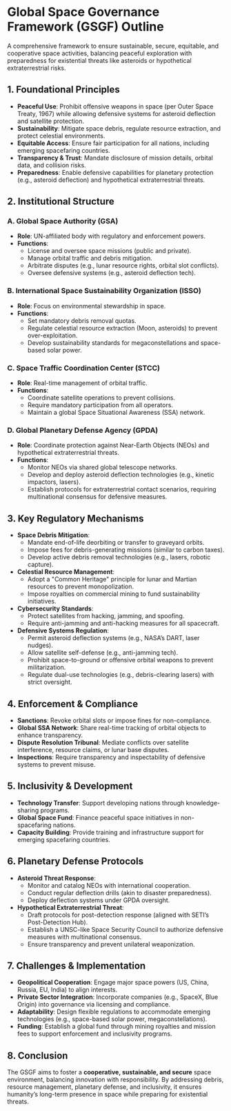 # Global Space Governance Framework (GSGF) Outline

A comprehensive framework to ensure sustainable, secure, equitable, and cooperative space activities, balancing peaceful exploration with preparedness for existential threats like asteroids or hypothetical extraterrestrial risks.

## 1. Foundational Principles
- **Peaceful Use**: Prohibit offensive weapons in space (per Outer Space Treaty, 1967) while allowing defensive systems for asteroid deflection and satellite protection.
- **Sustainability**: Mitigate space debris, regulate resource extraction, and protect celestial environments.
- **Equitable Access**: Ensure fair participation for all nations, including emerging spacefaring countries.
- **Transparency & Trust**: Mandate disclosure of mission details, orbital data, and collision risks.
- **Preparedness**: Enable defensive capabilities for planetary protection (e.g., asteroid deflection) and hypothetical extraterrestrial threats.

## 2. Institutional Structure
### A. Global Space Authority (GSA)
- **Role**: UN-affiliated body with regulatory and enforcement powers.
- **Functions**:
  - License and oversee space missions (public and private).
  - Manage orbital traffic and debris mitigation.
  - Arbitrate disputes (e.g., lunar resource rights, orbital slot conflicts).
  - Oversee defensive systems (e.g., asteroid deflection tech).

### B. International Space Sustainability Organization (ISSO)
- **Role**: Focus on environmental stewardship in space.
- **Functions**:
  - Set mandatory debris removal quotas.
  - Regulate celestial resource extraction (Moon, asteroids) to prevent over-exploitation.
  - Develop sustainability standards for megaconstellations and space-based solar power.

### C. Space Traffic Coordination Center (STCC)
- **Role**: Real-time management of orbital traffic.
- **Functions**:
  - Coordinate satellite operations to prevent collisions.
  - Require mandatory participation from all operators.
  - Maintain a global Space Situational Awareness (SSA) network.

### D. Global Planetary Defense Agency (GPDA)
- **Role**: Coordinate protection against Near-Earth Objects (NEOs) and hypothetical extraterrestrial threats.
- **Functions**:
  - Monitor NEOs via shared global telescope networks.
  - Develop and deploy asteroid deflection technologies (e.g., kinetic impactors, lasers).
  - Establish protocols for extraterrestrial contact scenarios, requiring multinational consensus for defensive measures.

## 3. Key Regulatory Mechanisms
- **Space Debris Mitigation**:
  - Mandate end-of-life deorbiting or transfer to graveyard orbits.
  - Impose fees for debris-generating missions (similar to carbon taxes).
  - Develop active debris removal technologies (e.g., lasers, robotic capture).
- **Celestial Resource Management**:
  - Adopt a "Common Heritage" principle for lunar and Martian resources to prevent monopolization.
  - Impose royalties on commercial mining to fund sustainability initiatives.
- **Cybersecurity Standards**:
  - Protect satellites from hacking, jamming, and spoofing.
  - Require anti-jamming and anti-hacking measures for all spacecraft.
- **Defensive Systems Regulation**:
  - Permit asteroid deflection systems (e.g., NASA’s DART, laser nudges).
  - Allow satellite self-defense (e.g., anti-jamming tech).
  - Prohibit space-to-ground or offensive orbital weapons to prevent militarization.
  - Regulate dual-use technologies (e.g., debris-clearing lasers) with strict oversight.

## 4. Enforcement & Compliance
- **Sanctions**: Revoke orbital slots or impose fines for non-compliance.
- **Global SSA Network**: Share real-time tracking of orbital objects to enhance transparency.
- **Dispute Resolution Tribunal**: Mediate conflicts over satellite interference, resource claims, or lunar base disputes.
- **Inspections**: Require transparency and inspectability of defensive systems to prevent misuse.

## 5. Inclusivity & Development
- **Technology Transfer**: Support developing nations through knowledge-sharing programs.
- **Global Space Fund**: Finance peaceful space initiatives in non-spacefaring nations.
- **Capacity Building**: Provide training and infrastructure support for emerging spacefaring countries.

## 6. Planetary Defense Protocols
- **Asteroid Threat Response**:
  - Monitor and catalog NEOs with international cooperation.
  - Conduct regular deflection drills (akin to disaster preparedness).
  - Deploy deflection systems under GPDA oversight.
- **Hypothetical Extraterrestrial Threat**:
  - Draft protocols for post-detection response (aligned with SETI’s Post-Detection Hub).
  - Establish a UNSC-like Space Security Council to authorize defensive measures with multinational consensus.
  - Ensure transparency and prevent unilateral weaponization.

## 7. Challenges & Implementation
- **Geopolitical Cooperation**: Engage major space powers (US, China, Russia, EU, India) to align interests.
- **Private Sector Integration**: Incorporate companies (e.g., SpaceX, Blue Origin) into governance via licensing and compliance.
- **Adaptability**: Design flexible regulations to accommodate emerging technologies (e.g., space-based solar power, megaconstellations).
- **Funding**: Establish a global fund through mining royalties and mission fees to support enforcement and inclusivity programs.

## 8. Conclusion
The GSGF aims to foster a **cooperative, sustainable, and secure** space environment, balancing innovation with responsibility. By addressing debris, resource management, planetary defense, and inclusivity, it ensures humanity’s long-term presence in space while preparing for existential threats.